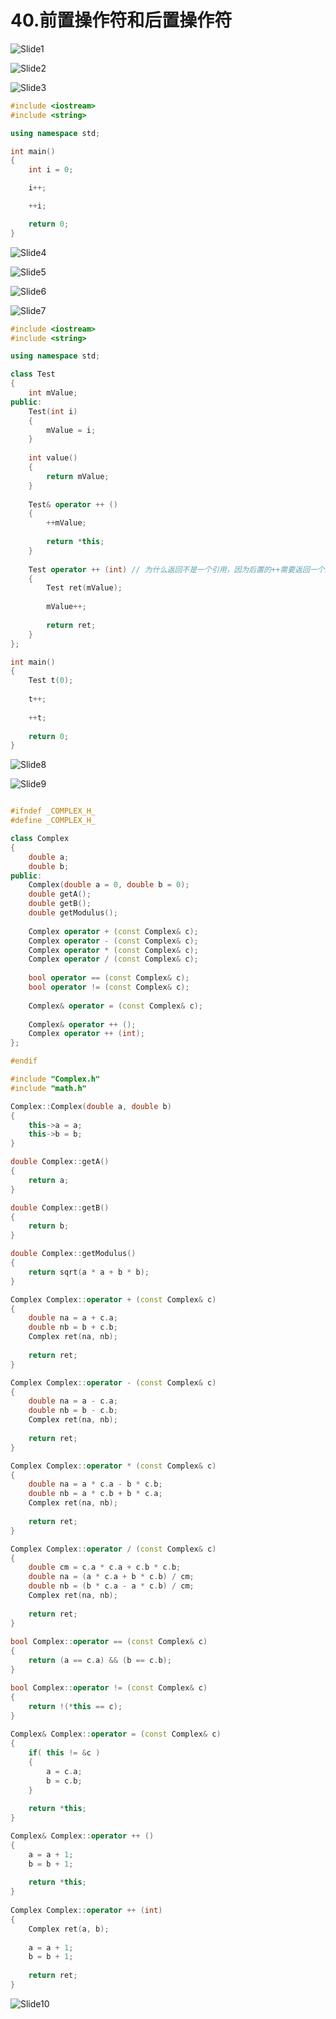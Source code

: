 # 40.前置操作符和后置操作符



![Slide1](40.前置操作符和后置操作符.assets/Slide1.PNG)



![Slide2](40.前置操作符和后置操作符.assets/Slide2.PNG)



![Slide3](40.前置操作符和后置操作符.assets/Slide3.PNG)

```cpp
#include <iostream>
#include <string>

using namespace std;

int main()
{
    int i = 0;

    i++;

    ++i;

    return 0;
}

```

![Slide4](40.前置操作符和后置操作符.assets/Slide4.PNG)



![Slide5](40.前置操作符和后置操作符.assets/Slide5.PNG)



![Slide6](40.前置操作符和后置操作符.assets/Slide6.PNG)



![Slide7](40.前置操作符和后置操作符.assets/Slide7.PNG)

```cpp
#include <iostream>
#include <string>

using namespace std;

class Test
{
    int mValue;
public:
    Test(int i)
    {
        mValue = i;
    }
    
    int value()
    {
        return mValue;
    }
    
    Test& operator ++ ()
    {
        ++mValue;
        
        return *this;
    }
    
    Test operator ++ (int) // 为什么返回不是一个引用，因为后置的++需要返回一个局部对象
    {
        Test ret(mValue);
        
        mValue++;
        
        return ret; 
    }
};

int main()
{
    Test t(0);
    
    t++;
    
    ++t;
    
    return 0;
}

```

![Slide8](40.前置操作符和后置操作符.assets/Slide8.PNG)



![Slide9](40.前置操作符和后置操作符.assets/Slide9.PNG)

```cpp

#ifndef _COMPLEX_H_
#define _COMPLEX_H_

class Complex
{
    double a;
    double b;
public:
    Complex(double a = 0, double b = 0);
    double getA();
    double getB();
    double getModulus();
    
    Complex operator + (const Complex& c);
    Complex operator - (const Complex& c);
    Complex operator * (const Complex& c);
    Complex operator / (const Complex& c);
    
    bool operator == (const Complex& c);
    bool operator != (const Complex& c);
    
    Complex& operator = (const Complex& c);
    
    Complex& operator ++ ();
    Complex operator ++ (int);
};

#endif
```

```cpp
#include "Complex.h"
#include "math.h"

Complex::Complex(double a, double b)
{
    this->a = a;
    this->b = b;
}

double Complex::getA()
{
    return a;
}

double Complex::getB()
{
    return b;
}

double Complex::getModulus()
{
    return sqrt(a * a + b * b);
}

Complex Complex::operator + (const Complex& c)
{
    double na = a + c.a;
    double nb = b + c.b;
    Complex ret(na, nb);
    
    return ret;
}

Complex Complex::operator - (const Complex& c)
{
    double na = a - c.a;
    double nb = b - c.b;
    Complex ret(na, nb);
    
    return ret;
}

Complex Complex::operator * (const Complex& c)
{
    double na = a * c.a - b * c.b;
    double nb = a * c.b + b * c.a;
    Complex ret(na, nb);
    
    return ret;
}

Complex Complex::operator / (const Complex& c)
{
    double cm = c.a * c.a + c.b * c.b;
    double na = (a * c.a + b * c.b) / cm;
    double nb = (b * c.a - a * c.b) / cm;
    Complex ret(na, nb);
    
    return ret;
}
    
bool Complex::operator == (const Complex& c)
{
    return (a == c.a) && (b == c.b);
}

bool Complex::operator != (const Complex& c)
{
    return !(*this == c);
}
    
Complex& Complex::operator = (const Complex& c)
{
    if( this != &c )
    {
        a = c.a;
        b = c.b;
    }
    
    return *this;
}

Complex& Complex::operator ++ ()
{
    a = a + 1;
    b = b + 1;
    
    return *this;
}
    
Complex Complex::operator ++ (int)
{
    Complex ret(a, b);
    
    a = a + 1;
    b = b + 1;
    
    return ret;
}
```

![Slide10](40.前置操作符和后置操作符.assets/Slide10.PNG)
